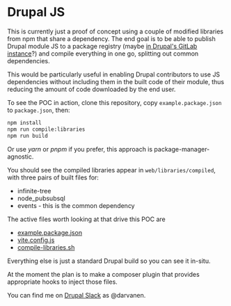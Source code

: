 # Drupal JS

This is currently just a proof of concept using a couple of modified libraries from npm that share a dependency. The end
goal is to be able to publish Drupal module JS to a package registry (maybe
[in Drupal's GitLab instance](https://docs.gitlab.com/ee/user/packages/npm_registry/index.html)?) and compile everything
in one go, splitting out common dependencies.

This would be particularly useful in enabling Drupal contributors to use JS dependencies without including them in the
built code of their module, thus reducing the amount of code downloaded by the end user.

To see the POC in action, clone this repository, copy `example.package.json` to `package.json`, then:

```bash
npm install
npm run compile:libraries
npm run build
```

Or use *yarn* or *pnpm* if you prefer, this approach is package-manager-agnostic.

You should see the compiled libraries appear in `web/libraries/compiled`, with three pairs of built files for:

- infinite-tree
- node_pubsubsql
- events - this is the common dependency

The active files worth looking at that drive this POC are

- [example.package.json](./example.package.json)
- [vite.config.js](./vite.config.js)
- [compile-libraries.sh](./scripts/compile-libraries.sh)

Everything else is just a standard Drupal build so you can see it in-situ.

At the moment the plan is to make a composer plugin that provides appropriate hooks to inject those files.

You can find me on
[Drupal Slack](https://www.drupal.org/community/contributor-guide/reference-information/talk/tools/slack) as @darvanen.
